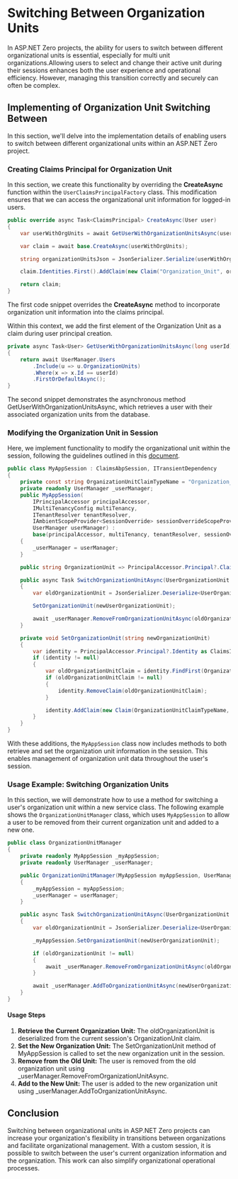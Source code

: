 # Switching Between Organization Units

In ASP.NET Zero projects, the ability for users to switch between different organizational units is essential, especially for multi unit organizations.Allowing users to select and change their active unit during their sessions enhances both the user experience and operational efficiency. However, managing this transition correctly and securely can often be complex.

## Implementing of Organization Unit Switching Between

In this section, we'll delve into the implementation details of enabling users to switch between different organizational units within an ASP.NET Zero project. 

### Creating Claims Principal for Organization Unit

In this section, we create this functionality by overriding the **CreateAsync** function within the `UserClaimsPrincipalFactory` class. This modification ensures that we can access the organizational unit information for logged-in users.

```csharp
public override async Task<ClaimsPrincipal> CreateAsync(User user)
{
    var userWithOrgUnits = await GetUserWithOrganizationUnitsAsync(user.Id);

    var claim = await base.CreateAsync(userWithOrgUnits);

    string organizationUnitsJson = JsonSerializer.Serialize(userWithOrgUnits.OrganizationUnits.First());

    claim.Identities.First().AddClaim(new Claim("Organization_Unit", organizationUnitsJson));

    return claim;
}
```

The first code snippet overrides the **CreateAsync** method to incorporate organization unit information into the claims principal. 

Within this context, we add the first element of the Organization Unit as a claim during user principal creation.

```csharp
private async Task<User> GetUserWithOrganizationUnitsAsync(long userId)
{
    return await UserManager.Users
        .Include(u => u.OrganizationUnits)
        .Where(x => x.Id == userId)
        .FirstOrDefaultAsync();
}
```

The second snippet demonstrates the asynchronous method GetUserWithOrganizationUnitsAsync, which retrieves a user with their associated organization units from the database.

### Modifying the Organization Unit in Session

Here, we implement functionality to modify the organizational unit within the session, following the guidelines outlined in this [document](https://aspnetboilerplate.com/Pages/Documents/Articles%5CHow-To%5Cadd-custom-session-field-aspnet-core).

```csharp
public class MyAppSession : ClaimsAbpSession, ITransientDependency
{
    private const string OrganizationUnitClaimTypeName = "Organization_Unit";
    private readonly UserManager _userManager;
    public MyAppSession(
        IPrincipalAccessor principalAccessor,
        IMultiTenancyConfig multiTenancy,
        ITenantResolver tenantResolver,
        IAmbientScopeProvider<SessionOverride> sessionOverrideScopeProvider,
        UserManager userManager) :
        base(principalAccessor, multiTenancy, tenantResolver, sessionOverrideScopeProvider)
    {
        _userManager = userManager;
    }

    public string OrganizationUnit => PrincipalAccessor.Principal?.Claims.FirstOrDefault(c => c.Type == OrganizationUnitClaimTypeName)?.Value;

    public async Task SwitchOrganizationUnitAsync(UserOrganizationUnit newUserOrganizationUnit)
    {
        var oldOrganizationUnit = JsonSerializer.Deserialize<UserOrganizationUnit>(OrganizationUnit);

        SetOrganizationUnit(newUserOrganizationUnit);

        await _userManager.RemoveFromOrganizationUnitAsync(oldOrganizationUnit.UserId, oldOrganizationUnit.OrganizationUnitId);
    }

    private void SetOrganizationUnit(string newOrganizationUnit)
    {
        var identity = PrincipalAccessor.Principal?.Identity as ClaimsIdentity;
        if (identity != null)
        {
            var oldOrganizationUnitClaim = identity.FindFirst(OrganizationUnitClaimTypeName);
            if (oldOrganizationUnitClaim != null)
            {
                identity.RemoveClaim(oldOrganizationUnitClaim);
            }

            identity.AddClaim(new Claim(OrganizationUnitClaimTypeName, newOrganizationUnit));
        }
    }
}
```

With these additions, the `MyAppSession` class now includes methods to both retrieve and set the organization unit information in the session. This enables management of organization unit data throughout the user's session.

### Usage Example: Switching Organization Units

In this section, we will demonstrate how to use a method for switching a user's organization unit within a new service class. The following example shows the `OrganizationUnitManager` class, which uses `MyAppSession` to allow a user to be removed from their current organization unit and added to a new one.

```csharp
public class OrganizationUnitManager
{
    private readonly MyAppSession _myAppSession;
    private readonly UserManager _userManager;

    public OrganizationUnitManager(MyAppSession myAppSession, UserManager userManager)
    {
        _myAppSession = myAppSession;
        _userManager = userManager;
    }

    public async Task SwitchOrganizationUnitAsync(UserOrganizationUnit newUserOrganizationUnit)
    {
        var oldOrganizationUnit = JsonSerializer.Deserialize<UserOrganizationUnit>(_myAppSession.OrganizationUnit);

        _myAppSession.SetOrganizationUnit(newUserOrganizationUnit);

        if (oldOrganizationUnit != null)
        {
            await _userManager.RemoveFromOrganizationUnitAsync(oldOrganizationUnit.UserId, oldOrganizationUnit.OrganizationUnitId);
        }

        await _userManager.AddToOrganizationUnitAsync(newUserOrganizationUnit.UserId, newUserOrganizationUnit.OrganizationUnitId);
    }
}
```

#### Usage Steps

1. **Retrieve the Current Organization Unit:** The oldOrganizationUnit is deserialized from the current session's OrganizationUnit claim.
2. **Set the New Organization Unit:** The SetOrganizationUnit method of MyAppSession is called to set the new organization unit in the session.
3. **Remove from the Old Unit:** The user is removed from the old organization unit using _userManager.RemoveFromOrganizationUnitAsync.
4. **Add to the New Unit:** The user is added to the new organization unit using _userManager.AddToOrganizationUnitAsync.


## Conclusion

Switching between organizational units in ASP.NET Zero projects can increase your organization's flexibility in transitions between organizations and facilitate organizational management. With a custom session, it is possible to switch between the user's current organization information and the organization. This work can also simplify organizational operational processes.